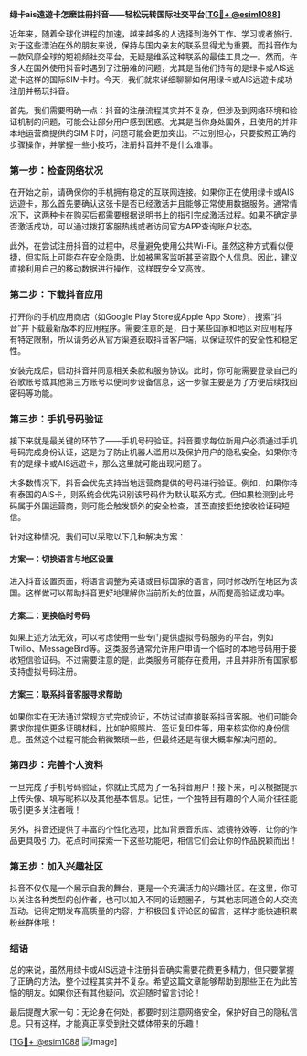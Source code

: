 **绿卡ais遠遊卡怎麽註冊抖音——轻松玩转国际社交平台[[TG💪+ @esim1088](https://t.me/s/esim1088)]**

近年来，随着全球化进程的加速，越来越多的人选择到海外工作、学习或者旅行。对于这些漂泊在外的朋友来说，保持与国内亲友的联系显得尤为重要。而抖音作为一款风靡全球的短视频社交平台，无疑是维系这种联系的最佳工具之一。然而，许多人在国外使用抖音时遇到了注册难的问题，尤其是当他们持有的是绿卡或AIS远遊卡这样的国际SIM卡时。今天，我们就来详细聊聊如何用绿卡或AIS远遊卡成功注册并畅玩抖音。

首先，我们需要明确一点：抖音的注册流程其实并不复杂，但涉及到网络环境和验证机制的问题，可能会让部分用户感到困惑。尤其是当你身处国外，且使用的并非本地运营商提供的SIM卡时，问题可能会更加突出。不过别担心，只要按照正确的步骤操作，并掌握一些小技巧，注册抖音并不是什么难事。

### **第一步：检查网络状况**
在开始之前，请确保你的手机拥有稳定的互联网连接。如果你正在使用绿卡或AIS远遊卡，那么首先要确认这张卡是否已经激活并且能够正常使用数据服务。通常情况下，这两种卡在购买后都需要根据说明书上的指引完成激活过程。如果不确定是否激活成功，可以通过拨打客服热线或者访问官方APP查询账户状态。

此外，在尝试注册抖音的过程中，尽量避免使用公共Wi-Fi。虽然这种方式看似便捷，但实际上可能存在安全隐患，比如被黑客监听甚至盗取个人信息。因此，建议直接利用自己的移动数据进行操作，这样既安全又高效。

### **第二步：下载抖音应用**
打开你的手机应用商店（如Google Play Store或Apple App Store），搜索“抖音”并下载最新版本的应用程序。需要注意的是，由于某些国家和地区对应用程序有特定限制，所以请务必从官方渠道获取抖音客户端，以保证软件的安全性和稳定性。

安装完成后，启动抖音并同意相关条款和服务协议。此时，你可能需要登录自己的谷歌账号或其他第三方账号以便同步设备信息，这一步骤主要是为了方便后续找回密码等功能。

### **第三步：手机号码验证**
接下来就是最关键的环节了——手机号码验证。抖音要求每位新用户必须通过手机号码完成身份认证，这是为了防止机器人滥用以及保护用户的隐私安全。如果你持有的是绿卡或AIS远遊卡，那么这里就可能出现问题了。

大多数情况下，抖音会优先支持当地运营商提供的号码进行验证。例如，如果你持有泰国的AIS卡，则系统会优先识别该号码作为默认联系方式。但如果检测到此号码属于外国运营商，则可能会触发额外的安全检查，甚至直接拒绝接收验证码短信。

针对这种情况，我们可以采取以下几种解决方案：

#### **方案一：切换语言与地区设置**
进入抖音设置页面，将语言调整为英语或目标国家的语言，同时修改所在地区为该国。这样做可以帮助抖音更好地理解你当前所处的位置，从而提高验证成功率。

#### **方案二：更换临时号码**
如果上述方法无效，可以考虑使用一些专门提供虚拟号码服务的平台，例如Twilio、MessageBird等。这类服务通常允许用户申请一个临时的本地号码用于接收短信验证码。不过需要注意的是，此类服务可能存在费用，并且并非所有国家都支持虚拟号码注册。

#### **方案三：联系抖音客服寻求帮助**
如果你实在无法通过常规方式完成验证，不妨试试直接联系抖音客服。他们可能会要求你提供更多证明材料，比如护照照片、签证复印件等，用来核实你的身份信息。虽然这个过程可能会稍微繁琐一些，但最终还是有很大概率解决问题的。

### **第四步：完善个人资料**
一旦完成了手机号码验证，你就正式成为了一名抖音用户！接下来，可以根据提示上传头像、填写昵称以及其他基本信息。记住，一个独特且有趣的个人简介往往能吸引更多关注者哦！

另外，抖音还提供了丰富的个性化选项，比如背景音乐库、滤镜特效等，让你的作品更具吸引力。花点时间探索一下这些功能吧，相信它们会让你的作品脱颖而出！

### **第五步：加入兴趣社区**
抖音不仅仅是一个展示自我的舞台，更是一个充满活力的兴趣社区。在这里，你可以关注各种类型的创作者，也可以加入不同的话题圈子，与其他志同道合的人交流互动。记得定期发布高质量的内容，并积极回复评论区的留言，这样才能快速积累粉丝群体哦！

### **结语**
总的来说，虽然用绿卡或AIS远遊卡注册抖音确实需要花费更多精力，但只要掌握了正确的方法，整个过程其实并不复杂。希望这篇文章能够帮助到那些正在为此苦恼的朋友。如果你还有其他疑问，欢迎随时留言讨论！

最后提醒大家一句：无论身在何处，都要时刻注意网络安全，保护好自己的隐私信息。只有这样，才能真正享受到社交媒体带来的乐趣！

[[TG💪+ @esim1088](https://t.me/s/esim1088) ![Image](https://i.postimg.cc/4NQfJmqS/Snipaste-2025-05-13-00-14-12.png)]